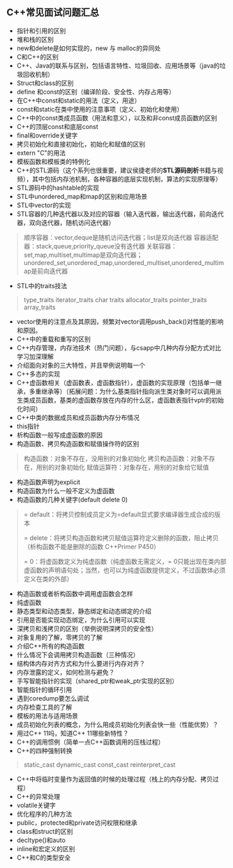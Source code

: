 ## C++常见面试问题汇总

* 指针和引用的区别
*  堆和栈的区别
* new和delete是如何实现的，new 与 malloc的异同处
* C和C++的区别
*  C++、Java的联系与区别，包括语言特性、垃圾回收、应用场景等（java的垃圾回收机制）
*  Struct和class的区别
* define 和const的区别（编译阶段、安全性、内存占用等）
* 在C++中const和static的用法（定义，用途）
* const和static在类中使用的注意事项（定义、初始化和使用）
* C++中的const类成员函数（用法和意义），以及和非const成员函数的区别
* C++的顶层const和底层const
* final和override关键字
* 拷贝初始化和直接初始化，初始化和赋值的区别
* extern "C"的用法
* 模板函数和模板类的特例化
* C++的STL源码（这个系列也很重要，建议侯捷老师的**STL源码剖析**书籍与视频），其中包括内存池机制，各种容器的底层实现机制，算法的实现原理等）
* STL源码中的hashtable的实现
* STL中unordered_map和map的区别和应用场景
* STL中vector的实现
* STL容器的几种迭代器以及对应的容器（输入迭代器，输出迭代器，前向迭代器，双向迭代器，随机访问迭代器）
> 顺序容器：vector,deque是随机访问迭代器；list是双向迭代器
容器适配器：stack,queue,priority_queue没有迭代器
关联容器：set,map,multiset,multimap是双向迭代器；
unordered_set,unordered_map,unordered_multiset,unordered_multimap是前向迭代器
* STL中的traits技法
> type_traits
iterator_traits
char traits
allocator_traits
pointer_traits
array_traits
* vector使用的注意点及其原因，频繁对vector调用push_back()对性能的影响和原因。
* C++中的重载和重写的区别
* C++内存管理，内存池技术（热门问题），与csapp中几种内存分配方式对比学习加深理解
* 介绍面向对象的三大特性，并且举例说明每一个
* C++多态的实现
* C++虚函数相关（虚函数表，虚函数指针），虚函数的实现原理（包括单一继承，多重继承等）（拓展问题：为什么基类指针指向派生类对象时可以调用派生类成员函数，基类的虚函数存放在内存的什么区，虚函数表指针vptr的初始化时间）
* C++中类的数据成员和成员函数内存分布情况
* this指针
* 析构函数一般写成虚函数的原因
* 构造函数、拷贝构造函数和赋值操作符的区别

> 构造函数：对象不存在，没用别的对象初始化
> 拷贝构造函数：对象不存在，用别的对象初始化
> 赋值运算符：对象存在，用别的对象给它赋值

* 构造函数声明为explicit
* 构造函数为什么一般不定义为虚函数
* 构造函数的几种关键字(default  delete   0)

> = default：将拷贝控制成员定义为=default显式要求编译器生成合成的版本
>
> = delete：将拷贝构造函数和拷贝赋值运算符定义删除的函数，阻止拷贝（析构函数不能是删除的函数 C++Primer P450）
>
> = 0：将虚函数定义为纯虚函数（纯虚函数无需定义，= 0只能出现在类内部虚函数的声明语句处；当然，也可以为纯虚函数提供定义，不过函数体必须定义在类的外部）

* 构造函数或者析构函数中调用虚函数会怎样
* 纯虚函数
* 静态类型和动态类型，静态绑定和动态绑定的介绍
* 引用是否能实现动态绑定，为什么引用可以实现
* 深拷贝和浅拷贝的区别（举例说明深拷贝的安全性）
* 对象复用的了解，零拷贝的了解
* 介绍C++所有的构造函数
* 什么情况下会调用拷贝构造函数（三种情况）
* 结构体内存对齐方式和为什么要进行内存对齐？
* 内存泄露的定义，如何检测与避免？
* 手写智能指针的实现（shared_ptr和weak_ptr实现的区别）
* 智能指针的循环引用
* 遇到coredump要怎么调试
* 内存检查工具的了解
* 模板的用法与适用场景
* 成员初始化列表的概念，为什么用成员初始化列表会快一些（性能优势）？
* 用过C++ 11吗，知道C++ 11哪些新特性？
* C++的调用惯例（简单一点C++函数调用的压栈过程）
* C++的四种强制转换

> static_cast
> dynamic_cast
> const_cast
> reinterpret_cast

* C++中将临时变量作为返回值的时候的处理过程（栈上的内存分配、拷贝过程）
*  C++的异常处理
* volatile关键字
* 优化程序的几种方法
* public，protected和private访问权限和继承
* class和struct的区别
* decltype()和auto
* inline和宏定义的区别
* C++和C的类型安全